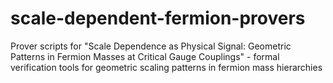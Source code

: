 # scale-dependent-fermion-provers
Prover scripts for "Scale Dependence as Physical Signal: Geometric Patterns in Fermion Masses at Critical Gauge Couplings" - formal verification tools for geometric scaling patterns in fermion mass hierarchies
